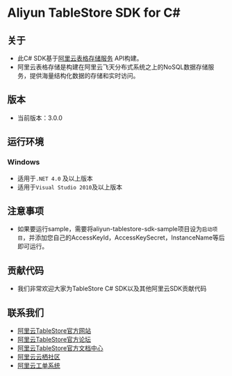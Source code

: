 # Aliyun TableStore SDK for C# 

## 关于
 - 此C# SDK基于[阿里云表格存储服务](http://www.aliyun.com/product/ots/) API构建。
 - 阿里云表格存储是构建在阿里云飞天分布式系统之上的NoSQL数据存储服务，提供海量结构化数据的存储和实时访问。

## 版本
 - 当前版本：3.0.0

## 运行环境
### Windows
 - 适用于`.NET 4.0` 及以上版本
 - 适用于`Visual Studio 2010`及以上版本
 
## 注意事项
 - 如果要运行sample，需要将aliyun-tablestore-sdk-sample项目设为`启动项目`，并添加您自己的AccessKeyId，AccessKeySecret，InstanceName等后即可运行。

## 贡献代码
 - 我们非常欢迎大家为TableStore C# SDK以及其他阿里云SDK贡献代码

## 联系我们
- [阿里云TableStore官方网站](http://www.aliyun.com/product/ots)
- [阿里云TableStore官方论坛](http://bbs.aliyun.com)
- [阿里云TableStore官方文档中心](https://help.aliyun.com/product/8315004_ots.html)
- [阿里云云栖社区](http://yq.aliyun.com)
- [阿里云工单系统](https://workorder.console.aliyun.com/#/ticket/createIndex)